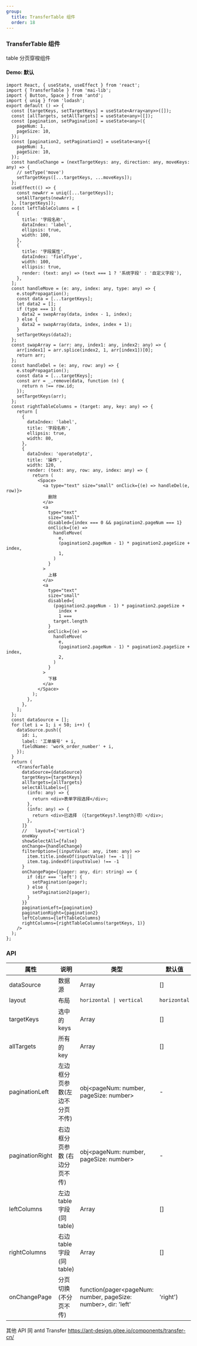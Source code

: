 ```yaml
---
group:
  title: TransferTable 组件
  order: 18
---
```


### TransferTable 组件

table 分页穿梭组件

#### Demo: 默认

```tsx
import React, { useState, useEffect } from 'react';
import { TransferTable } from 'mai-lib';
import { Button, Space } from 'antd';
import { uniq } from 'lodash';
export default () => {
  const [targetKeys, setTargetKeys] = useState<Array<any>>([]);
  const [allTargets, setAllTargets] = useState<any>([]);
  const [pagination, setPagination] = useState<any>({
    pageNum: 1,
    pageSize: 10,
  });
  const [pagination2, setPagination2] = useState<any>({
    pageNum: 1,
    pageSize: 10,
  });
  const handleChange = (nextTargetKeys: any, direction: any, moveKeys: any) => {
    // setType('move')
    setTargetKeys([...targetKeys, ...moveKeys]);
  };
  useEffect(() => {
    const newArr = uniq([...targetKeys]);
    setAllTargets(newArr);
  }, [targetKeys]);
  const leftTableColumns = [
    {
      title: '字段名称',
      dataIndex: 'label',
      ellipsis: true,
      width: 100,
    },
    {
      title: '字段属性',
      dataIndex: 'fieldType',
      width: 100,
      ellipsis: true,
      render: (text: any) => (text === 1 ? '系统字段' : '自定义字段'),
    },
  ];
  const handleMove = (e: any, index: any, type: any) => {
    e.stopPropagation();
    const data = [...targetKeys];
    let data2 = [];
    if (type === 1) {
      data2 = swapArray(data, index - 1, index);
    } else {
      data2 = swapArray(data, index, index + 1);
    }
    setTargetKeys(data2);
  };
  const swapArray = (arr: any, index1: any, index2: any) => {
    arr[index1] = arr.splice(index2, 1, arr[index1])[0];
    return arr;
  };
  const handleDel = (e: any, row: any) => {
    e.stopPropagation();
    const data = [...targetKeys];
    const arr = _.remove(data, function (n) {
      return n !== row.id;
    });
    setTargetKeys(arr);
  };
  const rightTableColumns = (target: any, key: any) => {
    return [
      {
        dataIndex: 'label',
        title: '字段名称',
        ellipsis: true,
        width: 80,
      },
      {
        dataIndex: 'operateOptz',
        title: '操作',
        width: 120,
        render: (text: any, row: any, index: any) => {
          return (
            <Space>
              <a type="text" size="small" onClick={(e) => handleDel(e, row)}>
                删除
              </a>
              <a
                type="text"
                size="small"
                disabled={index === 0 && pagination2.pageNum === 1}
                onClick={(e) =>
                  handleMove(
                    e,
                    (pagination2.pageNum - 1) * pagination2.pageSize + index,
                    1,
                  )
                }
              >
                上移
              </a>
              <a
                type="text"
                size="small"
                disabled={
                  (pagination2.pageNum - 1) * pagination2.pageSize +
                    index +
                    1 ===
                  target.length
                }
                onClick={(e) =>
                  handleMove(
                    e,
                    (pagination2.pageNum - 1) * pagination2.pageSize + index,
                    2,
                  )
                }
              >
                下移
              </a>
            </Space>
          );
        },
      },
    ];
  };
  const dataSource = [];
  for (let i = 1; i < 50; i++) {
    dataSource.push({
      id: i,
      label: '工单编号' + i,
      fieldName: 'work_order_number' + i,
    });
  }
  return (
    <TransferTable
      dataSource={dataSource}
      targetKeys={targetKeys}
      allTargets={allTargets}
      selectAllLabels={[
        (info: any) => {
          return <div>表单字段选择</div>;
        },
        (info: any) => {
          return <div>已选择 （{targetKeys?.length}项）</div>;
        },
      ]}
      //   layout={'vertical'}
      oneWay
      showSelectAll={false}
      onChange={handleChange}
      filterOption={(inputValue: any, item: any) =>
        item.title.indexOf(inputValue) !== -1 ||
        item.tag.indexOf(inputValue) !== -1
      }
      onChangePage={(pager: any, dir: string) => {
        if (dir === 'left') {
          setPagination(pager);
        } else {
          setPagination2(pager);
        }
      }}
      paginationLeft={pagination}
      paginationRight={pagination2}
      leftColumns={leftTableColumns}
      rightColumns={rightTableColumns(targetKeys, 1)}
    />
  );
};
```

### API

| 属性            | 说明                        | 类型                                                           | 默认值       |
| --------------- | --------------------------- | -------------------------------------------------------------- | ------------ |
| dataSource      | 数据源                       | Array                                                          | []           |
| layout          | 布局                         | `horizontal \| vertical`                                       | `horizontal` |
| targetKeys      | 选中的 keys                  | Array                                                          | []           |
| allTargets      | 所有的 key                   | Array                                                          | []           |
| paginationLeft  | 左边框分页参数(左边不分页不传)      | obj<pageNum: number, pageSize: number>                         | -            |
| paginationRight | 右边框分页参数 (右边分页不传)     | obj<pageNum: number, pageSize: number>                         | -            |
| leftColumns     | 左边 table 字段 (同 table)    | Array                                                          | []           |
| rightColumns    | 右边 table 字段 (同 table)   | Array                                                          | []           |
| onChangePage    | 分页切换 (不分页不传)          | function(pager<pageNum: number, pageSize: number>, dir: 'left' | 'right')     | void |

其他 API 同 antd Transfer https://ant-design.gitee.io/components/transfer-cn/
